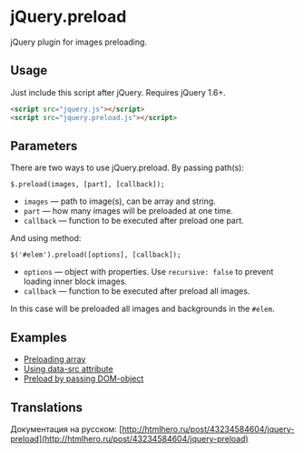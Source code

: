 # jQuery.preload
jQuery plugin for images preloading.

Usage
-----

Just include this script after jQuery. Requires jQuery 1.6+.

``` html
<script src="jquery.js"></script>
<script src="jquery.preload.js"></script>
```

Parameters
-----

There are two ways to use jQuery.preload. By passing path(s):

    $.preload(images, [part], [callback]);

- `images` &mdash; path to image(s), can be array and string.
- `part` &mdash; how many images will be preloaded at one time.
- `callback` &mdash; function to be executed after preload one part.

And using method:

	$('#elem').preload([options], [callback]);

- `options` &mdash; object with properties. Use `recursive: false` to prevent loading inner block images.
- `callback` &mdash; function to be executed after preload all images.

In this case will be preloaded all images and backgrounds in the `#elem`.

Examples
-----

- [Preloading array](http://htmlhero.github.io/jQuery.preload/examples/1.html)
- [Using data-src attribute](http://htmlhero.github.io/jQuery.preload/examples/2.html)
- [Preload by passing DOM-object](http://htmlhero.github.io/jQuery.preload/examples/3.html)

Translations
-----

Документация на русском: [http://htmlhero.ru/post/43234584604/jquery-preload](http://htmlhero.ru/post/43234584604/jquery-preload)
